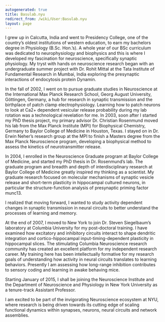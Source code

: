 ```yaml
---
autogenerated: true
title: Basulab.nyu
redirect_from: /wiki/User:Basulab.nyu
layout: page
---
```


I grew up in Calcutta, India and went to Presidency College, one of the
country’s oldest institutions of western education, to earn my bachelors
degree in Physiology (B.Sc. Hon.’s). A whole year of our BSc curriculum
was dedicated to neurophysiology and biophysics and this is where I
developed my fascination for neuroscience, specifically synaptic
physiology. My tryst with hands on neuroscience research began with an
undergraduate summer project with Dr. Rohit Mittal at the Tata Institute
of Fundamental Research in Mumbai, India exploring the presynaptic
interactions of endocytosis protein Dynamin.

In the fall of 2002, I went on to pursue graduate studies in
Neuroscience at the International Max Planck Research School, Georg
August University, Göttingen, Germany, a hub for research in synaptic
transmission and the birthplace of patch clamp electrophysiology.
Learning how to patch neurons to look at Ca2+ dependent vesicular
release probability during my lab rotation was a technological
revelation for me. In 2003, soon after I started my PhD thesis project,
my primary advisor Dr. Christian Rosenmund moved his lab from the Max
Planck Institute (MPI) for Biophysical Chemistry, Germany to Baylor
College of Medicine in Houston, Texas. I stayed on in Dr. Erwin Neher’s
research group at the MPI to finish a Masters degree from the Max Planck
Neuroscience program, developing a biophysical method to assess the
kinetics of neurotransmitter release.

In 2004, I enrolled in the Neuroscience Graduate program at Baylor
College of Medicine, and started my PhD thesis in Dr. Rosenmund’s lab.
The graduate program and breadth and depth of interdisciplinary research
at Baylor College of Medicine greatly inspired my thinking as a
scientist. My graduate research focused on molecular mechanisms of
synaptic vesicle release and short-term plasticity in hippocampal
cultured neurons, in particular the structure-function analysis of
presynaptic priming factor munc13.

I realized that moving forward, I wanted to study activity dependent
changes in synaptic transmission in neural circuits to better understand
the processes of learning and memory.

At the end of 2007, I moved to New York to join Dr. Steven Siegelbaum’s
laboratory at Columbia University for my post-doctoral training. I have
examined how excitatory and inhibitory circuits interact to shape
dendritic integration and cortico-hippocampal input-timing-dependent
plasticity in hippocampal slices. The stimulating Columbia Neuroscience
research community has created an excellent platform for my independent
research career. My training here has been intellectually formative for
my research goals of understanding how activity in neural circuits
translates to learning behaviors. Presently I am assessing how
long-range inhibition contributes to sensory coding and learning in
awake behaving mice.

Starting January of 2015, I shall be joining the Neuroscience Institute
and the Department of Neuroscience and Physiology in New York University
as a tenure-track Assistant Professor.

I am excited to be part of the invigorating Neuroscience ecosystem at
NYU, where research is being driven towards its cutting edge of scaling
functional dynamics within synapses, neurons, neural circuits and
network assemblies.
